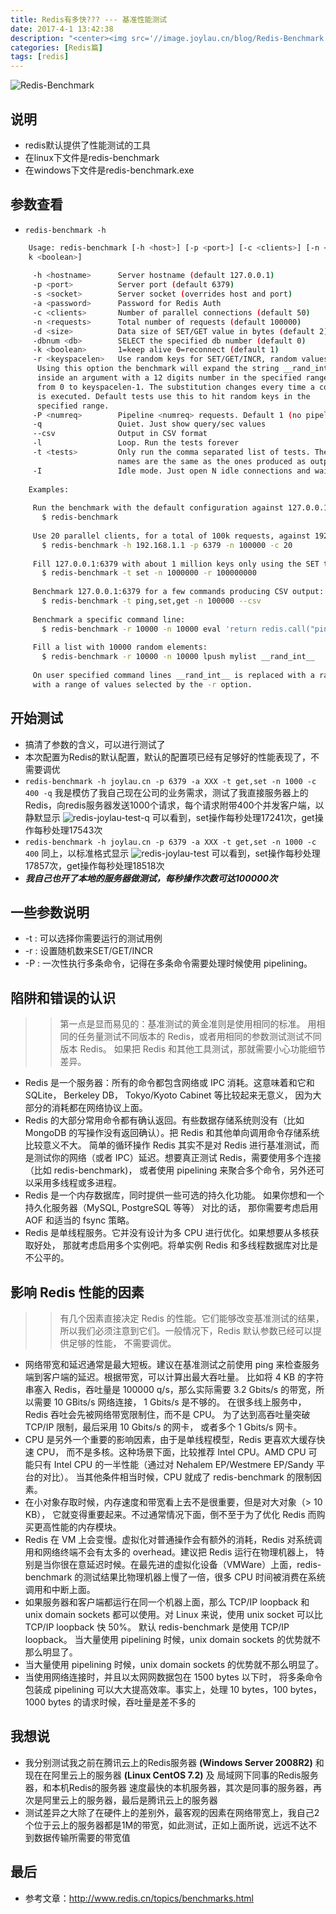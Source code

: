```yaml
---
title: Redis有多快??? --- 基准性能测试
date: 2017-4-1 13:42:38
description: "<center><img src='//image.joylau.cn/blog/Redis-Benchmark.jpg' alt='Redis-Benchmark'></center><br>Redis有多快???我们安装的Redis提供一个基准测试工具redis-benchmark，测一下就知道了....."
categories: [Redis篇]
tags: [redis]
---
```


<!-- more -->
![Redis-Benchmark](//image.joylau.cn/blog/Redis-Benchmark.jpg)



## 说明
- redis默认提供了性能测试的工具
- 在linux下文件是redis-benchmark
- 在windows下文件是redis-benchmark.exe

## 参数查看
- `redis-benchmark -h `
``` bash
    Usage: redis-benchmark [-h <host>] [-p <port>] [-c <clients>] [-n <requests]> [-
    k <boolean>]
    
     -h <hostname>      Server hostname (default 127.0.0.1)
     -p <port>          Server port (default 6379)
     -s <socket>        Server socket (overrides host and port)
     -a <password>      Password for Redis Auth
     -c <clients>       Number of parallel connections (default 50)
     -n <requests>      Total number of requests (default 100000)
     -d <size>          Data size of SET/GET value in bytes (default 2)
     -dbnum <db>        SELECT the specified db number (default 0)
     -k <boolean>       1=keep alive 0=reconnect (default 1)
     -r <keyspacelen>   Use random keys for SET/GET/INCR, random values for SADD
      Using this option the benchmark will expand the string __rand_int__
      inside an argument with a 12 digits number in the specified range
      from 0 to keyspacelen-1. The substitution changes every time a command
      is executed. Default tests use this to hit random keys in the
      specified range.
     -P <numreq>        Pipeline <numreq> requests. Default 1 (no pipeline).
     -q                 Quiet. Just show query/sec values
     --csv              Output in CSV format
     -l                 Loop. Run the tests forever
     -t <tests>         Only run the comma separated list of tests. The test
                        names are the same as the ones produced as output.
     -I                 Idle mode. Just open N idle connections and wait.
    
    Examples:
    
     Run the benchmark with the default configuration against 127.0.0.1:6379:
       $ redis-benchmark
    
     Use 20 parallel clients, for a total of 100k requests, against 192.168.1.1:
       $ redis-benchmark -h 192.168.1.1 -p 6379 -n 100000 -c 20
    
     Fill 127.0.0.1:6379 with about 1 million keys only using the SET test:
       $ redis-benchmark -t set -n 1000000 -r 100000000
    
     Benchmark 127.0.0.1:6379 for a few commands producing CSV output:
       $ redis-benchmark -t ping,set,get -n 100000 --csv
    
     Benchmark a specific command line:
       $ redis-benchmark -r 10000 -n 10000 eval 'return redis.call("ping")' 0
    
     Fill a list with 10000 random elements:
       $ redis-benchmark -r 10000 -n 10000 lpush mylist __rand_int__
    
     On user specified command lines __rand_int__ is replaced with a random integer
     with a range of values selected by the -r option.
```

## 开始测试
- 搞清了参数的含义，可以进行测试了
- 本次配置为Redis的默认配置，默认的配置项已经有足够好的性能表现了，不需要调优
- `redis-benchmark -h joylau.cn -p 6379 -a XXX -t get,set -n 1000 -c 400 -q`
    我是模仿了我自己现在公司的业务需求，测试了我直接服务器上的Redis，向redis服务器发送1000个请求，每个请求附带400个并发客户端，以静默显示
    ![redis-joylau-test-q](//image.joylau.cn/blog/redis-joylau-test-q.png)
    可以看到，set操作每秒处理17241次，get操作每秒处理17543次
- `redis-benchmark -h joylau.cn -p 6379 -a XXX -t get,set -n 1000 -c 400`
    同上，以标准格式显示
    ![redis-joylau-test](//image.joylau.cn/blog/redis-joylau-test.png)
    可以看到，set操作每秒处理17857次，get操作每秒处理18518次
- **_我自己也开了本地的服务器做测试，每秒操作次数可达100000次_**


## 一些参数说明
- -t : 可以选择你需要运行的测试用例
- -r : 设置随机数来SET/GET/INCR
- -P : 一次性执行多条命令，记得在多条命令需要处理时候使用 pipelining。
    
## 陷阱和错误的认识
>> 第一点是显而易见的：基准测试的黄金准则是使用相同的标准。 用相同的任务量测试不同版本的 Redis，或者用相同的参数测试测试不同版本 Redis。 如果把 Redis 和其他工具测试，那就需要小心功能细节差异。


- Redis 是一个服务器：所有的命令都包含网络或 IPC 消耗。这意味着和它和 SQLite， Berkeley DB， Tokyo/Kyoto Cabinet 等比较起来无意义， 因为大部分的消耗都在网络协议上面。
- Redis 的大部分常用命令都有确认返回。有些数据存储系统则没有（比如 MongoDB 的写操作没有返回确认）。把 Redis 和其他单向调用命令存储系统比较意义不大。
简单的循环操作 Redis 其实不是对 Redis 进行基准测试，而是测试你的网络（或者 IPC）延迟。想要真正测试 Redis，需要使用多个连接（比如 redis-benchmark)， 或者使用 pipelining 来聚合多个命令，另外还可以采用多线程或多进程。
- Redis 是一个内存数据库，同时提供一些可选的持久化功能。 如果你想和一个持久化服务器（MySQL, PostgreSQL 等等） 对比的话， 那你需要考虑启用 AOF 和适当的 fsync 策略。
- Redis 是单线程服务。它并没有设计为多 CPU 进行优化。如果想要从多核获取好处， 那就考虑启用多个实例吧。将单实例 Redis 和多线程数据库对比是不公平的。


## 影响 Redis 性能的因素
>> 有几个因素直接决定 Redis 的性能。它们能够改变基准测试的结果， 所以我们必须注意到它们。一般情况下，Redis 默认参数已经可以提供足够的性能， 不需要调优。


- 网络带宽和延迟通常是最大短板。建议在基准测试之前使用 ping 来检查服务端到客户端的延迟。根据带宽，可以计算出最大吞吐量。 比如将 4 KB 的字符串塞入 Redis，吞吐量是 100000 q/s，那么实际需要 3.2 Gbits/s 的带宽，所以需要 10 GBits/s 网络连接， 1 Gbits/s 是不够的。 在很多线上服务中，Redis 吞吐会先被网络带宽限制住，而不是 CPU。 为了达到高吞吐量突破 TCP/IP 限制，最后采用 10 Gbits/s 的网卡， 或者多个 1 Gbits/s 网卡。
- CPU 是另外一个重要的影响因素，由于是单线程模型，Redis 更喜欢大缓存快速 CPU， 而不是多核。这种场景下面，比较推荐 Intel CPU。AMD CPU 可能只有 Intel CPU 的一半性能（通过对 Nehalem EP/Westmere EP/Sandy 平台的对比）。 当其他条件相当时候，CPU 就成了 redis-benchmark 的限制因素。
- 在小对象存取时候，内存速度和带宽看上去不是很重要，但是对大对象（> 10 KB）， 它就变得重要起来。不过通常情况下面，倒不至于为了优化 Redis 而购买更高性能的内存模块。
- Redis 在 VM 上会变慢。虚拟化对普通操作会有额外的消耗，Redis 对系统调用和网络终端不会有太多的 overhead。建议把 Redis 运行在物理机器上， 特别是当你很在意延迟时候。在最先进的虚拟化设备（VMWare）上面，redis-benchmark 的测试结果比物理机器上慢了一倍，很多 CPU 时间被消费在系统调用和中断上面。
- 如果服务器和客户端都运行在同一个机器上面，那么 TCP/IP loopback 和 unix domain sockets 都可以使用。对 Linux 来说，使用 unix socket 可以比 TCP/IP loopback 快 50%。 默认 redis-benchmark 是使用 TCP/IP loopback。 当大量使用 pipelining 时候，unix domain sockets 的优势就不那么明显了。
- 当大量使用 pipelining 时候，unix domain sockets 的优势就不那么明显了。
- 当使用网络连接时，并且以太网网数据包在 1500 bytes 以下时， 将多条命令包装成 pipelining 可以大大提高效率。事实上，处理 10 bytes，100 bytes， 1000 bytes 的请求时候，吞吐量是差不多的

## 我想说
- 我分别测试我之前在腾讯云上的Redis服务器 **(Windows Server 2008R2)**  和现在在阿里云上的服务器  **(Linux CentOS 7.2)** 及 局域网下同事的Redis服务器，和本机Redis的服务器
速度最快的本机服务器，其次是同事的服务器，再次是阿里云上的服务器，最后是腾讯云上的服务器
- 测试差异之大除了在硬件上的差别外，最客观的因素在网络带宽上，我自己2个位于云上的服务器都是1M的带宽，如此测试，正如上面所说，远远不达不到数据传输所需要的带宽值

## 最后
- 参考文章：http://www.redis.cn/topics/benchmarks.html